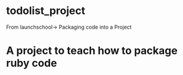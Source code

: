 # todolist_project
From launchschool-> Packaging code into a Project
# A project to teach how to package ruby code
